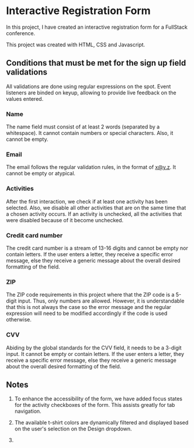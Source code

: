 # Interactive Registration Form
In this project, I have created an interactive registration form for a FullStack conference.

This project was created with HTML, CSS and Javascript.

## Conditions that must be met for the sign up field validations

All validations are done using regular expressions on the spot. Event listeners are binded on keyup, allowing to provide live feedback on the values entered.

### Name
The name field must consist of at least 2 words (separated by a whitespace). It cannot contain numbers or special characters. Also, it cannot be empty.

### Email
The email follows the regular validation rules, in the format of x@y.z. It cannot be empty or atypical.

### Activities
After the first interaction, we check if at least one activity has been selected. Also, we disable all other activities that are on the same time that a chosen activity occurs. If an activity is unchecked, all the activities that were disabled because of it become unchecked.

### Credit card number
The credit card number is a stream of 13-16 digits and cannot be empty nor contain letters. If the user enters a letter, they receive a specific error message, else they receive a generic message about the overall desired formatting of the field. 

### ZIP
The ZIP code requirements in this project where that the ZIP code is a 5-digit input. Thus, only numbers are allowed. However, it is understandable that this is not always the case so the error message and the regular expression will need to be modified accordingly if the code is used otherwise.

### CVV
Abiding by the global standards for the CVV field, it needs to be a 3-digit input. It cannot be empty or contain letters. If the user enters a letter, they receive a specific error message, else they receive a generic message about the overall desired formatting of the field. 

## Notes

1. To enhance the accessibility of the form, we have added focus states for the activity checkboxes of the form. This assists greatly for tab navigation. 

2. The available t-shirt colors are dynamically filtered and displayed based on the user's selection on the Design dropdown.

3. 
